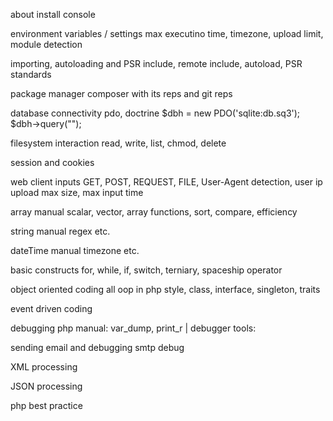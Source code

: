 about
install
console

environment variables / settings
  max executino time, timezone, upload limit, module detection

importing, autoloading and PSR
  include, remote include, autoload, PSR standards
  
package manager
  composer with its reps and git reps

database connectivity
  pdo, doctrine
  $dbh = new PDO('sqlite:db.sq3');
  $dbh->query("");
  
filesystem interaction
  read, write, list, chmod, delete
  
session and cookies

web client inputs
  GET, POST, REQUEST, FILE, User-Agent detection, user ip
  upload max size, max input time
  
array manual
  scalar, vector, array functions, sort, compare, efficiency
  
string manual
  regex etc.

dateTime manual
  timezone etc.

basic constructs
  for, while, if, switch, terniary, spaceship operator
  
object oriented coding
  all oop in php style, class, interface, singleton, traits
  
event driven coding
  

debugging php
  manual: var_dump, print_r | debugger tools: 
  
sending email and debugging
  smtp debug
  
XML processing

JSON processing

php best practice